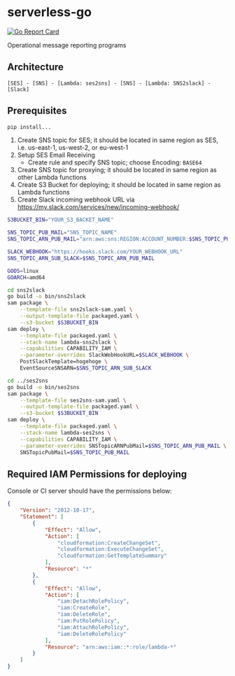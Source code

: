 # serverless-go

[![Go Report Card](https://goreportcard.com/badge/github.com/translucens/serverless-go)](https://goreportcard.com/report/github.com/translucens/serverless-go)

Operational message reporting programs

## Architecture

```
[SES] - [SNS] - [Lambda: ses2sns] - [SNS] - [Lambda: SNS2slack] - [Slack]
```


## Prerequisites

```bash
pip install...

```

1. Create SNS topic for SES; it should be located in same region as SES, i.e. us-east-1, us-west-2, or eu-west-1
1. Setup SES Email Receiving
    * Create rule and specify SNS topic; choose Encoding: `BASE64`
1. Create SNS topic for proxying; it should be located in same region as other Lambda functions
1. Create S3 Bucket for deploying; it should be located in same region as Lambda functions
1. Create Slack incoming webhook URL via <https://my.slack.com/services/new/incoming-webhook/>

```bash
S3BUCKET_BIN="YOUR_S3_BACKET_NAME"

SNS_TOPIC_PUB_MAIL="SNS_TOPIC_NAME"
SNS_TOPIC_ARN_PUB_MAIL="arn:aws:sns:REGION:ACCOUNT_NUMBER:$SNS_TOPIC_PUB_MAIL"

SLACK_WEBHOOK="https://hooks.slack.com/YOUR_WEBHOOK_URL"
SNS_TOPIC_ARN_SUB_SLACK=$SNS_TOPIC_ARN_PUB_MAIL

GOOS=linux
GOARCH=amd64

cd sns2slack
go build -o bin/sns2slack
sam package \
    --template-file sns2slack-sam.yaml \
    --output-template-file packaged.yaml \
    --s3-bucket $S3BUCKET_BIN
sam deploy \
    --template-file packaged.yaml \
    --stack-name lambda-sns2slack \
    --capabilities CAPABILITY_IAM \
    --parameter-overrides SlackWebHookURL=$SLACK_WEBHOOK \
    PostSlackTemplate=hogehoge \
    EventSourceSNSARN=$SNS_TOPIC_ARN_SUB_SLACK

cd ../ses2sns
go build -o bin/ses2sns
sam package \
    --template-file ses2sns-sam.yaml \
    --output-template-file packaged.yaml \
    --s3-bucket $S3BUCKET_BIN
sam deploy \
    --template-file packaged.yaml \
    --stack-name lambda-ses2sns \
    --capabilities CAPABILITY_IAM \
    --parameter-overrides SNSTopicARNPubMail=$SNS_TOPIC_ARN_PUB_MAIL \
    SNSTopicPubMail=$SNS_TOPIC_PUB_MAIL
```

## Required IAM Permissions for deploying

Console or CI server should have the permissions below:

```json
{
    "Version": "2012-10-17",
    "Statement": [
        {
            "Effect": "Allow",
            "Action": [
                "cloudformation:CreateChangeSet",
                "cloudformation:ExecuteChangeSet",
                "cloudformation:GetTemplateSummary"
            ],
            "Resource": "*"
        },
        {
            "Effect": "Allow",
            "Action": [
                "iam:DetachRolePolicy",
                "iam:CreateRole",
                "iam:DeleteRole",
                "iam:PutRolePolicy",
                "iam:AttachRolePolicy",
                "iam:DeleteRolePolicy"
            ],
            "Resource": "arn:aws:iam::*:role/lambda-*"
        }
    ]
}
```
